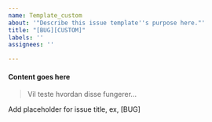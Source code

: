 ```yaml
---
name: Template_custom
about: '"Describe this issue template''s purpose here."'
title: "[BUG][CUSTOM]"
labels: ''
assignees: ''

---
```


#### Content goes here
> Vil teste hvordan disse fungerer...

Add placeholder for issue title, ex, [BUG]
